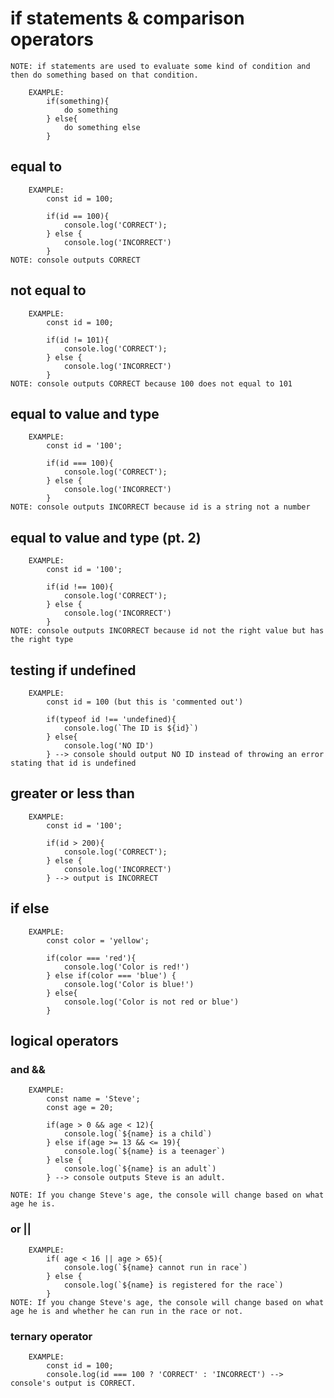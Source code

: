 # if statements & comparison operators

    NOTE: if statements are used to evaluate some kind of condition and then do something based on that condition. 

        EXAMPLE:
            if(something){
                do something
            } else{
                do something else
            }

## equal to
        EXAMPLE:
            const id = 100;

            if(id == 100){
                console.log('CORRECT');
            } else {
                console.log('INCORRECT')
            }
    NOTE: console outputs CORRECT 

## not equal to
        EXAMPLE:
            const id = 100;

            if(id != 101){
                console.log('CORRECT');
            } else {
                console.log('INCORRECT')
            }
    NOTE: console outputs CORRECT because 100 does not equal to 101

## equal to value and type
        EXAMPLE:
            const id = '100';

            if(id === 100){
                console.log('CORRECT');
            } else {
                console.log('INCORRECT')
            }
    NOTE: console outputs INCORRECT because id is a string not a number

## equal to value and type (pt. 2)
        EXAMPLE:
            const id = '100';

            if(id !== 100){
                console.log('CORRECT');
            } else {
                console.log('INCORRECT')
            }
    NOTE: console outputs INCORRECT because id not the right value but has the right type

## testing if undefined

        EXAMPLE: 
            const id = 100 (but this is 'commented out')

            if(typeof id !== 'undefined){
                console.log(`The ID is ${id}`)
            } else{
                console.log('NO ID')
            } --> console should output NO ID instead of throwing an error stating that id is undefined    

## greater or less than

        EXAMPLE: 
            const id = '100';

            if(id > 200){
                console.log('CORRECT');
            } else {
                console.log('INCORRECT')
            } --> output is INCORRECT

## if else

        EXAMPLE: 
            const color = 'yellow';

            if(color === 'red'){
                console.log('Color is red!')
            } else if(color === 'blue') {
                console.log('Color is blue!')
            } else{
                console.log('Color is not red or blue')
            }

## logical operators

### and &&
        EXAMPLE: 
            const name = 'Steve';
            const age = 20;

            if(age > 0 && age < 12){
                console.log(`${name} is a child`)
            } else if(age >= 13 && <= 19){
                console.log(`${name} is a teenager`)
            } else {
                console.log(`${name} is an adult`)
            } --> console outputs Steve is an adult. 
    
    NOTE: If you change Steve's age, the console will change based on what age he is. 

### or || 
        EXAMPLE: 
            if( age < 16 || age > 65){
                console.log(`${name} cannot run in race`)
            } else {
                console.log(`${name} is registered for the race`)
            }
    NOTE: If you change Steve's age, the console will change based on what age he is and whether he can run in the race or not.

### ternary operator
        EXAMPLE: 
            const id = 100;
            console.log(id === 100 ? 'CORRECT' : 'INCORRECT') --> console's output is CORRECT.